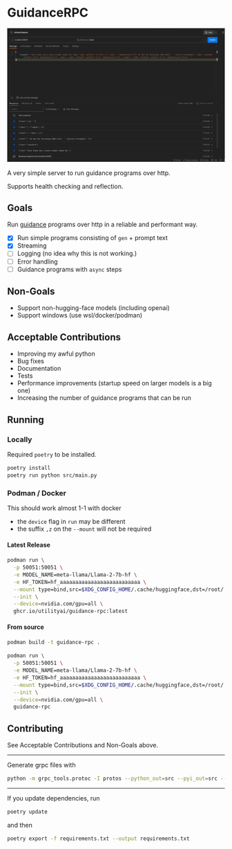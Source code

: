 # GuidanceRPC

![img.png](img.png)

A very simple server to run guidance programs over http.

Supports health checking and reflection.

## Goals

Run [guidance](https://github.com/guidance-ai/guidance) programs over http in a reliable and performant way.

- [x] Run simple programs consisting of `gen` + prompt text
- [x] Streaming
- [ ] Logging (no idea why this is not working.)
- [ ] Error handling
- [ ] Guidance programs with `async` steps

## Non-Goals

- Support non-hugging-face models (including openai)
- Support windows (use wsl/docker/podman)

## Acceptable Contributions

- Improving my awful python
- Bug fixes
- Documentation
- Tests
- Performance improvements (startup speed on larger models is a big one)
- Increasing the number of guidance programs that can be run

## Running

### Locally

Required `poetry` to be installed.

```bash
poetry install
poetry run python src/main.py
```

### Podman / Docker

This should work almost 1-1 with docker
- the `device` flag in `run` may be different
- the suffix `,z` on the `--mount` will not be required

#### Latest Release

```bash
podman run \
  -p 50051:50051 \
  -e MODEL_NAME=meta-llama/Llama-2-7b-hf \
  -e HF_TOKEN=hf_aaaaaaaaaaaaaaaaaaaaaaaaaa \
  --mount type=bind,src=$XDG_CONFIG_HOME/.cache/huggingface,dst=/root/.cache/huggingface,z \
  --init \
  --device=nvidia.com/gpu=all \
  ghcr.io/utilityai/guidance-rpc:latest
```

#### From source

```bash
podman build -t guidance-rpc .
```

```bash
podman run \
  -p 50051:50051 \
  -e MODEL_NAME=meta-llama/Llama-2-7b-hf \
  -e HF_TOKEN=hf_aaaaaaaaaaaaaaaaaaaaaaaaaa \
  --mount type=bind,src=$XDG_CONFIG_HOME/.cache/huggingface,dst=/root/.cache/huggingface,z \
  --init \
  --device=nvidia.com/gpu=all \
  guidance-rpc
```

## Contributing

See Acceptable Contributions and Non-Goals above.

___
Generate grpc files with

```bash
python -m grpc_tools.protoc -I protos --python_out=src --pyi_out=src --grpc_python_out=src protos/guidance.proto
```
___
If you update dependencies, run

```bash
poetry update
```

and then

```bash
poetry export -f requirements.txt --output requirements.txt
```
